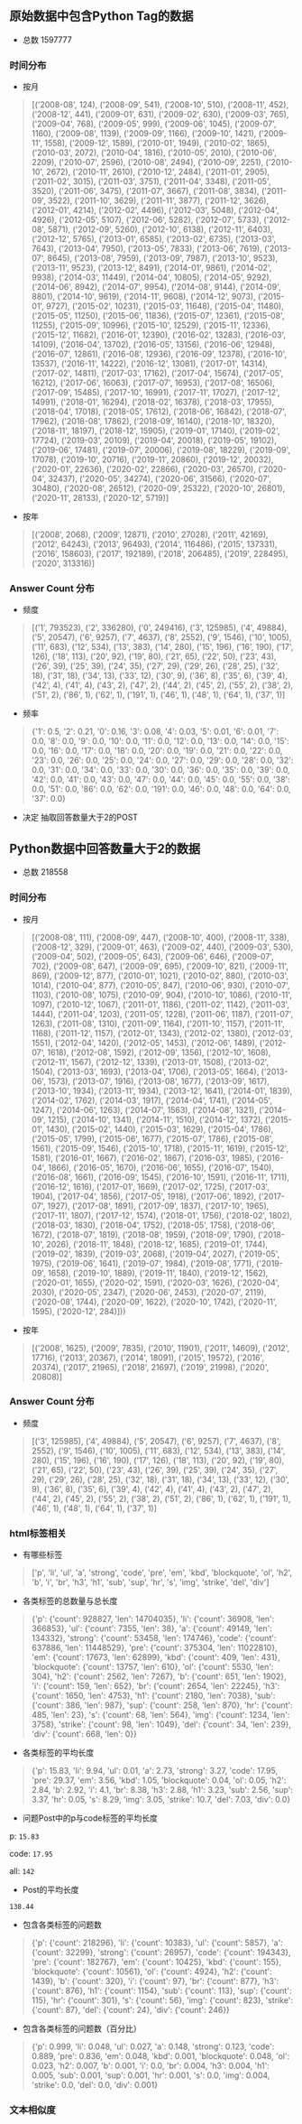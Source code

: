 ## 原始数据中包含Python Tag的数据
- 总数 1597777

### 时间分布
- 按月
> [('2008-08', 124), ('2008-09', 541), ('2008-10', 510), ('2008-11', 452), ('2008-12', 441), ('2009-01', 631), ('2009-02', 630), ('2009-03', 765), ('2009-04', 768), ('2009-05', 999), ('2009-06', 1045), ('2009-07', 1160), ('2009-08', 1139), ('2009-09', 1166), ('2009-10', 1421), ('2009-11', 1558), ('2009-12', 1589), ('2010-01', 1949), ('2010-02', 1865), ('2010-03', 2072), ('2010-04', 1816), ('2010-05', 2010), ('2010-06', 2209), ('2010-07', 2596), ('2010-08', 2494), ('2010-09', 2251), ('2010-10', 2672), ('2010-11', 2610), ('2010-12', 2484), ('2011-01', 2905), ('2011-02', 3015), ('2011-03', 3751), ('2011-04', 3348), ('2011-05', 3520), ('2011-06', 3475), ('2011-07', 3667), ('2011-08', 3834), ('2011-09', 3522), ('2011-10', 3629), ('2011-11', 3877), ('2011-12', 3626), ('2012-01', 4214), ('2012-02', 4496), ('2012-03', 5048), ('2012-04', 4926), ('2012-05', 5107), ('2012-06', 5282), ('2012-07', 5733), ('2012-08', 5871), ('2012-09', 5260), ('2012-10', 6138), ('2012-11', 6403), ('2012-12', 5765), ('2013-01', 6585), ('2013-02', 6735), ('2013-03', 7643), ('2013-04', 7950), ('2013-05', 7833), ('2013-06', 7619), ('2013-07', 8645), ('2013-08', 7959), ('2013-09', 7987), ('2013-10', 9523), ('2013-11', 9523), ('2013-12', 8491), ('2014-01', 9861), ('2014-02', 9938), ('2014-03', 11449), ('2014-04', 10805), ('2014-05', 9292), ('2014-06', 8942), ('2014-07', 9954), ('2014-08', 9144), ('2014-09', 8801), ('2014-10', 9619), ('2014-11', 9608), ('2014-12', 9073), ('2015-01', 9727), ('2015-02', 10231), ('2015-03', 11648), ('2015-04', 11480), ('2015-05', 11250), ('2015-06', 11836), ('2015-07', 12361), ('2015-08', 11255), ('2015-09', 10996), ('2015-10', 12529), ('2015-11', 12336), ('2015-12', 11682), ('2016-01', 12390), ('2016-02', 13283), ('2016-03', 14109), ('2016-04', 13702), ('2016-05', 13156), ('2016-06', 12948), ('2016-07', 12861), ('2016-08', 12936), ('2016-09', 12378), ('2016-10', 13537), ('2016-11', 14222), ('2016-12', 13081), ('2017-01', 14314), ('2017-02', 14811), ('2017-03', 17162), ('2017-04', 15674), ('2017-05', 16212), ('2017-06', 16063), ('2017-07', 16953), ('2017-08', 16506), ('2017-09', 15485), ('2017-10', 16991), ('2017-11', 17027), ('2017-12', 14991), ('2018-01', 16294), ('2018-02', 16378), ('2018-03', 17955), ('2018-04', 17018), ('2018-05', 17612), ('2018-06', 16842), ('2018-07', 17962), ('2018-08', 17862), ('2018-09', 16140), ('2018-10', 18320), ('2018-11', 18197), ('2018-12', 15905), ('2019-01', 17140), ('2019-02', 17724), ('2019-03', 20109), ('2019-04', 20018), ('2019-05', 19102), ('2019-06', 17481), ('2019-07', 20006), ('2019-08', 18229), ('2019-09', 17078), ('2019-10', 20716), ('2019-11', 20860), ('2019-12', 20032), ('2020-01', 22636), ('2020-02', 22866), ('2020-03', 26570), ('2020-04', 32437), ('2020-05', 34274), ('2020-06', 31566), ('2020-07', 30480), ('2020-08', 26512), ('2020-09', 25322), ('2020-10', 26801), ('2020-11', 28133), ('2020-12', 5719)]
- 按年
> [('2008', 2068), ('2009', 12871), ('2010', 27028), ('2011', 42169), ('2012', 64243), ('2013', 96493), ('2014', 116486), ('2015', 137331), ('2016', 158603), ('2017', 192189), ('2018', 206485), ('2019', 228495), ('2020', 313316)]

### Answer Count 分布
- 频度 
> [('1', 793523), ('2', 336280), ('0', 249416), ('3', 125985), ('4', 49884), ('5', 20547), ('6', 9257), ('7', 4637), ('8', 2552), ('9', 1546), ('10', 1005), ('11', 683), ('12', 534), ('13', 383), ('14', 280), ('15', 196), ('16', 190), ('17', 126), ('18', 113), ('20', 92), ('19', 80), ('21', 65), ('22', 50), ('23', 43), ('26', 39), ('25', 39), ('24', 35), ('27', 29), ('29', 26), ('28', 25), ('32', 18), ('31', 18), ('34', 13), ('33', 12), ('30', 9), ('36', 8), ('35', 6), ('39', 4), ('42', 4), ('41', 4), ('43', 2), ('47', 2), ('44', 2), ('45', 2), ('55', 2), ('38', 2), ('51', 2), ('86', 1), ('62', 1), ('191', 1), ('46', 1), ('48', 1), ('64', 1), ('37', 1)]
- 频率 
> {'1': 0.5, '2': 0.21, '0': 0.16, '3': 0.08, '4': 0.03, '5': 0.01, '6': 0.01, '7': 0.0, '8': 0.0, '9': 0.0, '10': 0.0, '11': 0.0, '12': 0.0, '13': 0.0, '14': 0.0, '15': 0.0, '16': 0.0, '17': 0.0, '18': 0.0, '20': 0.0, '19': 0.0, '21': 0.0, '22': 0.0, '23': 0.0, '26': 0.0, '25': 0.0, '24': 0.0, '27': 0.0, '29': 0.0, '28': 0.0, '32': 0.0, '31': 0.0, '34': 0.0, '33': 0.0, '30': 0.0, '36': 0.0, '35': 0.0, '39': 0.0, '42': 0.0, '41': 0.0, '43': 0.0, '47': 0.0, '44': 0.0, '45': 0.0, '55': 0.0, '38': 0.0, '51': 0.0, '86': 0.0, '62': 0.0, '191': 0.0, '46': 0.0, '48': 0.0, '64': 0.0, '37': 0.0}
- 决定
抽取回答数量大于2的POST

## Python数据中回答数量大于2的数据
- 总数 218558
### 时间分布
- 按月
> [('2008-08', 111), ('2008-09', 447), ('2008-10', 400), ('2008-11', 338), ('2008-12', 329), ('2009-01', 463), ('2009-02', 440), ('2009-03', 530), ('2009-04', 502), ('2009-05', 643), ('2009-06', 646), ('2009-07', 702), ('2009-08', 647), ('2009-09', 695), ('2009-10', 821), ('2009-11', 869), ('2009-12', 877), ('2010-01', 1021), ('2010-02', 880), ('2010-03', 1014), ('2010-04', 877), ('2010-05', 847), ('2010-06', 930), ('2010-07', 1103), ('2010-08', 1075), ('2010-09', 904), ('2010-10', 1086), ('2010-11', 1097), ('2010-12', 1067), ('2011-01', 1186), ('2011-02', 1142), ('2011-03', 1444), ('2011-04', 1203), ('2011-05', 1228), ('2011-06', 1187), ('2011-07', 1263), ('2011-08', 1310), ('2011-09', 1164), ('2011-10', 1157), ('2011-11', 1168), ('2011-12', 1157), ('2012-01', 1343), ('2012-02', 1380), ('2012-03', 1551), ('2012-04', 1420), ('2012-05', 1453), ('2012-06', 1489), ('2012-07', 1618), ('2012-08', 1592), ('2012-09', 1356), ('2012-10', 1608), ('2012-11', 1567), ('2012-12', 1339), ('2013-01', 1508), ('2013-02', 1504), ('2013-03', 1693), ('2013-04', 1706), ('2013-05', 1664), ('2013-06', 1573), ('2013-07', 1916), ('2013-08', 1677), ('2013-09', 1617), ('2013-10', 1934), ('2013-11', 1934), ('2013-12', 1641), ('2014-01', 1839), ('2014-02', 1762), ('2014-03', 1917), ('2014-04', 1741), ('2014-05', 1247), ('2014-06', 1263), ('2014-07', 1563), ('2014-08', 1321), ('2014-09', 1215), ('2014-10', 1341), ('2014-11', 1510), ('2014-12', 1372), ('2015-01', 1430), ('2015-02', 1440), ('2015-03', 1629), ('2015-04', 1786), ('2015-05', 1799), ('2015-06', 1677), ('2015-07', 1786), ('2015-08', 1561), ('2015-09', 1546), ('2015-10', 1718), ('2015-11', 1619), ('2015-12', 1581), ('2016-01', 1667), ('2016-02', 1867), ('2016-03', 1985), ('2016-04', 1866), ('2016-05', 1670), ('2016-06', 1655), ('2016-07', 1540), ('2016-08', 1661), ('2016-09', 1545), ('2016-10', 1591), ('2016-11', 1711), ('2016-12', 1616), ('2017-01', 1669), ('2017-02', 1725), ('2017-03', 1904), ('2017-04', 1856), ('2017-05', 1918), ('2017-06', 1892), ('2017-07', 1927), ('2017-08', 1891), ('2017-09', 1837), ('2017-10', 1965), ('2017-11', 1807), ('2017-12', 1574), ('2018-01', 1756), ('2018-02', 1802), ('2018-03', 1830), ('2018-04', 1752), ('2018-05', 1758), ('2018-06', 1672), ('2018-07', 1819), ('2018-08', 1959), ('2018-09', 1790), ('2018-10', 2026), ('2018-11', 1848), ('2018-12', 1685), ('2019-01', 1744), ('2019-02', 1839), ('2019-03', 2068), ('2019-04', 2027), ('2019-05', 1975), ('2019-06', 1641), ('2019-07', 1984), ('2019-08', 1771), ('2019-09', 1658), ('2019-10', 1889), ('2019-11', 1840), ('2019-12', 1562), ('2020-01', 1655), ('2020-02', 1591), ('2020-03', 1626), ('2020-04', 2030), ('2020-05', 2347), ('2020-06', 2453), ('2020-07', 2119), ('2020-08', 1744), ('2020-09', 1622), ('2020-10', 1742), ('2020-11', 1595), ('2020-12', 284)]))

- 按年
> [('2008', 1625), ('2009', 7835), ('2010', 11901), ('2011', 14609), ('2012', 17716), ('2013', 20367), ('2014', 18091), ('2015', 19572), ('2016', 20374), ('2017', 21965), ('2018', 21697), ('2019', 21998), ('2020', 20808)]
### Answer Count 分布
- 频度
> [('3', 125985), ('4', 49884), ('5', 20547), ('6', 9257), ('7', 4637), ('8', 2552), ('9', 1546), ('10', 1005), ('11', 683), ('12', 534), ('13', 383), ('14', 280), ('15', 196), ('16', 190), ('17', 126), ('18', 113), ('20', 92), ('19', 80), ('21', 65), ('22', 50), ('23', 43), ('26', 39), ('25', 39), ('24', 35), ('27', 29), ('29', 26), ('28', 25), ('32', 18), ('31', 18), ('34', 13), ('33', 12), ('30', 9), ('36', 8), ('35', 6), ('39', 4), ('42', 4), ('41', 4), ('43', 2), ('47', 2), ('44', 2), ('45', 2), ('55', 2), ('38', 2), ('51', 2), ('86', 1), ('62', 1), ('191', 1), ('46', 1), ('48', 1), ('64', 1), ('37', 1)]

### html标签相关
- 有哪些标签
> ['p', 'li', 'ul', 'a', 'strong', 'code', 'pre', 'em', 'kbd', 'blockquote', 'ol', 'h2', 'b', 'i', 'br', 'h3', 'h1', 'sub', 'sup', 'hr', 's', 'img', 'strike', 'del', 'div']
- 各类标签的总数量与总长度
> {'p': {'count': 928827, 'len': 14704035}, 'li': {'count': 36908, 'len': 366853}, 'ul': {'count': 7355, 'len': 38}, 'a': {'count': 49149, 'len': 134332}, 'strong': {'count': 53458, 'len': 174746}, 'code': {'count': 637886, 'len': 11448529}, 'pre': {'count': 375304, 'len': 11022810}, 'em': {'count': 17673, 'len': 62899}, 'kbd': {'count': 409, 'len': 431}, 'blockquote': {'count': 13757, 'len': 610}, 'ol': {'count': 5530, 'len': 304}, 'h2': {'count': 2562, 'len': 7267}, 'b': {'count': 651, 'len': 1902}, 'i': {'count': 159, 'len': 652}, 'br': {'count': 2654, 'len': 22245}, 'h3': {'count': 1650, 'len': 4753}, 'h1': {'count': 2180, 'len': 7038}, 'sub': {'count': 386, 'len': 987}, 'sup': {'count': 258, 'len': 870}, 'hr': {'count': 485, 'len': 23}, 's': {'count': 68, 'len': 564}, 'img': {'count': 1234, 'len': 3758}, 'strike': {'count': 98, 'len': 1049}, 'del': {'count': 34, 'len': 239}, 'div': {'count': 668, 'len': 0}}
- 各类标签的平均长度
> {'p': 15.83, 'li': 9.94, 'ul': 0.01, 'a': 2.73, 'strong': 3.27, 'code': 17.95, 'pre': 29.37, 'em': 3.56, 'kbd': 1.05, 'blockquote': 0.04, 'ol': 0.05, 'h2': 2.84, 'b': 2.92, 'i': 4.1, 'br': 8.38, 'h3': 2.88, 'h1': 3.23, 'sub': 2.56, 'sup': 3.37, 'hr': 0.05, 's': 8.29, 'img': 3.05, 'strike': 10.7, 'del': 7.03, 'div': 0.0}
- 问题Post中的p与code标签的平均长度

p: `15.83`

code: `17.95`

all: `142`

- Post的平均长度

`138.44`

- 包含各类标签的问题数
> {'p': {'count': 218296}, 'li': {'count': 10383}, 'ul': {'count': 5857}, 'a': {'count': 32299}, 'strong': {'count': 26957}, 'code': {'count': 194343}, 'pre': {'count': 182767}, 'em': {'count': 10425}, 'kbd': {'count': 155}, 'blockquote': {'count': 10561}, 'ol': {'count': 4924}, 'h2': {'count': 1439}, 'b': {'count': 320}, 'i': {'count': 97}, 'br': {'count': 877}, 'h3': {'count': 876}, 'h1': {'count': 1154}, 'sub': {'count': 113}, 'sup': {'count': 115}, 'hr': {'count': 301}, 's': {'count': 56}, 'img': {'count': 823}, 'strike': {'count': 87}, 'del': {'count': 24}, 'div': {'count': 246}}
- 包含各类标签的问题数（百分比）
> {'p': 0.999, 'li': 0.048, 'ul': 0.027, 'a': 0.148, 'strong': 0.123, 'code': 0.889, 'pre': 0.836, 'em': 0.048, 'kbd': 0.001, 'blockquote': 0.048, 'ol': 0.023, 'h2': 0.007, 'b': 0.001, 'i': 0.0, 'br': 0.004, 'h3': 0.004, 'h1': 0.005, 'sub': 0.001, 'sup': 0.001, 'hr': 0.001, 's': 0.0, 'img': 0.004, 'strike': 0.0, 'del': 0.0, 'div': 0.001}

### 文本相似度
